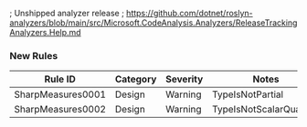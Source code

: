 ﻿; Unshipped analyzer release
; https://github.com/dotnet/roslyn-analyzers/blob/main/src/Microsoft.CodeAnalysis.Analyzers/ReleaseTrackingAnalyzers.Help.md

### New Rules

Rule ID | Category | Severity | Notes
--------|----------|----------|-------
SharpMeasures0001 | Design | Warning | TypeIsNotPartial
SharpMeasures0002 | Design | Warning | TypeIsNotScalarQuantity